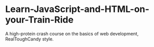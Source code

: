 # Learn-JavaScript-and-HTML-on-your-Train-Ride
A high-protein crash course on the basics of web development, RealToughCandy style. 
